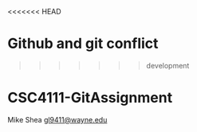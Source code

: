 <<<<<<< HEAD
# Github and git conflict

	
>>>>>>> development
# CSC4111-GitAssignment

Mike Shea
gl9411@wayne.edu

